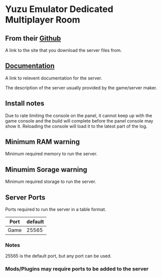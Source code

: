 # Yuzu Emulator Dedicated Multiplayer Room

<!--Please remove these comments and irelevent parts for the server egg your adding before summiting a PR request-->

## From their [Github](https://github.com/parkervcp/eggs)

A link to the site that you download the server files from.

## [Documentation](https://github.com/parkervcp/eggs/blob/master/README.md)

A link to relevent documentation for the server.

The description of the server usually provided by the game/server maker.
<!--Example: Parkers Pterodactyl Eggs Repo. Server eggs for the Pterodactyl management panel-->

## Install notes

<!--Make a note if the user needs to get any keys or other items to run/use the server-->
Due to rate limiting the console on the panel, it cannot keep up with the game console and the build will complete before the panel console may show it. Reloading the console will load it to the latest part of the log.

## Minimum RAM warning

Minimum required memory to run the server.
<!--Example: 2GB is recommended. 4GB+ is preferred-->

## Minumim Sorage warning

Minimum required storage to run the server.
<!--Example: 10GB is recommended. 25GB+ is preferred-->

<!--Make a note if the install script would require more then the above amounts-->

## Server Ports

Ports required to run the server in a table format.

| Port    | default |
|---------|---------|
| Game    | 25565   |

### Notes

<!--Notes about the server ports.-->
25565 is the default port, but any port can be used.

### Mods/Plugins may require ports to be added to the server
